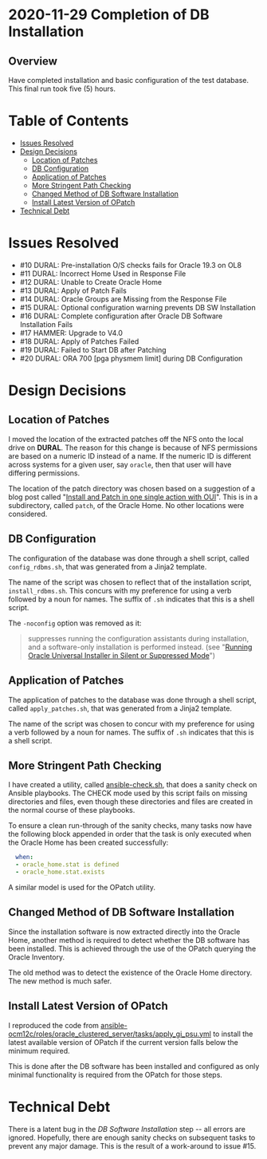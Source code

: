 2020-11-29 Completion of DB Installation
========================================

Overview
--------

Have completed installation and basic configuration of the test database.
This final run took five (5) hours.

Table of Contents
=================

* [Issues Resolved](#issues-resolved)
* [Design Decisions](#design-decisions)
  * [Location of Patches](#location-of-patches)
  * [DB Configuration](#db-configuration)
  * [Application of Patches](#application-of-patches)
  * [More Stringent Path Checking](#more-stringent-path-checking)
  * [Changed Method of DB Software Installation](#changed-method-of-db-software-installation)
  * [Install Latest Version of OPatch](#install-latest-version-of-opatch)
* [Technical Debt](#technical-debt)

Issues Resolved
===============

- #10 DURAL: Pre-installation O/S checks fails for Oracle 19.3 on OL8
- #11 DURAL: Incorrect Home Used in Response File
- #12 DURAL: Unable to Create Oracle Home
- #13 DURAL: Apply of Patch Fails
- #14 DURAL: Oracle Groups are Missing from the Response File
- #15 DURAL: Optional configuration warning prevents DB SW Installation
- #16 DURAL: Complete configuration after Oracle DB Software Installation Fails
- #17 HAMMER: Upgrade to V4.0 
- #18 DURAL: Apply of Patches Failed
- #19 DURAL: Failed to Start DB after Patching
- #20 DURAL: ORA 700 [pga physmem limit] during DB Configuration

Design Decisions
================

Location of Patches
-------------------

I moved the location of the extracted patches off the NFS onto the local drive
on __DURAL__. The reason for this change is because of NFS permissions are
based on a numeric ID instead of a name. If the numeric ID is different across
systems for a given user, say `oracle`, then that user will have differing
permissions.

The location of the patch directory was chosen based on a suggestion of a blog
post called "[Install and Patch in one single action with OUI](https://mikedietrichde.com/2020/07/28/install-and-patch-in-one-single-action-with-oui/)".
This is in a subdirectory, called `patch`, of the Oracle Home. No other
locations were considered.

DB Configuration
----------------

The configuration of the database was done through a shell script, called
`config_rdbms.sh`, that was generated from a Jinja2 template.

The name of the script was chosen to reflect that of the installation
script, `install_rdbms.sh`. This concurs with my preference for using a
verb followed by a noun for names. The suffix of `.sh` indicates that
this is a shell script.

The `-noconfig` option was removed as it:
> suppresses running the configuration assistants during installation, and
> a software-only installation is performed instead.
(see "[Running Oracle Universal Installer in Silent or Suppressed Mode](https://docs.oracle.com/en/database/oracle/oracle-database/18/otgis/using-response-files-for-noninteractive-installation.html#GUID-3AB6881C-E7FA-4051-B012-B7C018780286)")

Application of Patches
----------------------

The application of patches to the database was done through a shell script, called
`apply_patches.sh`, that was generated from a Jinja2 template.

The name of the script was chosen to concur with my preference for using a
verb followed by a noun for names. The suffix of `.sh` indicates that
this is a shell script.

More Stringent Path Checking
----------------------------

I have created a utility, called [ansible-check.sh](https://github.com/dfhawthorne/local_utilities/blob/master/ansible-check.sh),
that does a sanity check on Ansible playbooks. The CHECK mode used by this script fails
on missing directories and files, even though these directories and files are
created in the normal course of these playbooks.

To ensure a clean run-through of the sanity checks, many tasks now have the
following block appended in order that the task is only executed when the
Oracle Home has been created successfully:
```yaml
  when:
  - oracle_home.stat is defined
  - oracle_home.stat.exists
```
A similar model is used for the OPatch utility.

Changed Method of DB Software Installation
------------------------------------------

Since the installation software is now extracted directly into the Oracle Home,
another method is required to detect whether the DB software has been installed.
This is achieved through the use of the OPatch querying the Oracle Inventory.

The old method was to detect the existence of the Oracle Home directory. The
new method is much safer.

Install Latest Version of OPatch
--------------------------------

I reproduced the code from [ansible-ocm12c/roles/oracle_clustered_server/tasks/apply_gi_psu.yml](https://github.com/dfhawthorne/ansible-ocm12c/blob/version_2/roles/oracle_clustered_server/tasks/apply_gi_psu.yml)
to install the latest available version of OPatch if the current version falls
below the minimum required.

This is done after the DB software has been installed and configured as only
minimal functionality is required from the OPatch for those steps.

Technical Debt
==============

There is a latent bug in the _DB Software Installation_ step -- all errors are
ignored. Hopefully, there are enough sanity checks on subsequent tasks to
prevent any major damage. This is the result of a work-around to issue #15.
